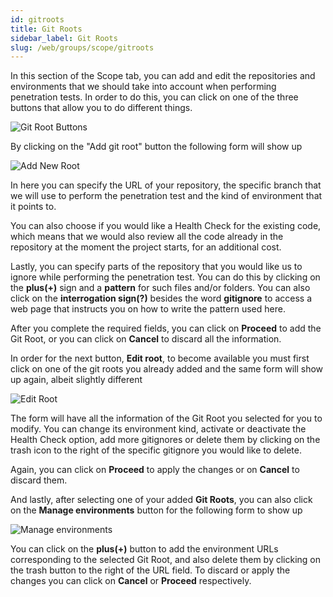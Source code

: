 ```yaml
---
id: gitroots
title: Git Roots
sidebar_label: Git Roots
slug: /web/groups/scope/gitroots
---
```


In this section of the Scope tab, you can add and edit the repositories and environments
that we should take into account when performing penetration tests. In order to do this,
you can click on one of the three buttons that allow you to do different things.

![Git Root Buttons](/img/web/groups/scope/git_root_buttons.png)

By clicking on the "Add git root" button the following form will show up

![Add New Root](/img/web/groups/scope/add_new_root.png)

In here you can specify the URL of your repository, the specific branch that we
will use to perform the penetration test and the kind of environment that it points to.

You can also choose if you would like a Health Check for the existing code, which means
that we would also review all the code already in the repository at the moment the
project starts, for an additional cost.

Lastly, you can specify parts of the repository that you would like us to ignore
while performing the penetration test. You can do this by clicking on the **plus(+)**
sign and a **pattern** for such files and/or folders. You can also click on the
**interrogation sign(?)** besides the word **gitignore** to access a web page that instructs
you on how to write the pattern used here.

After you complete the required fields, you can click on **Proceed** to add the Git Root,
or you can click on **Cancel** to discard all the information.

In order for the next button, **Edit root**, to become available you must first click on
one of the git roots you already added and the same form will show up again, albeit
slightly different

![Edit Root](/img/web/groups/scope/edit_root.png)

The form will have all the information of the Git Root you selected for you to modify.
You can change its environment kind, activate or deactivate the Health Check option,
add more gitignores or delete them by clicking on the trash icon to the right of the
specific gitignore you would like to delete.

Again, you can click on **Proceed** to apply the changes or on **Cancel** to discard them.

And lastly, after selecting one of your added **Git Roots**, you can also click on the
**Manage environments** button for the following form to show up

![Manage environments](/img/web/groups/scope/manage_envs.png)

You can click on the **plus(+)** button to add the environment URLs corresponding to the
selected Git Root, and also delete them by clicking on the trash button to the right
of the URL field. To discard or apply the changes you can click on **Cancel** or **Proceed**
respectively.